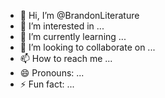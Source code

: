 - 👋 Hi, I’m @BrandonLiterature
- 👀 I’m interested in ...
- 🌱 I’m currently learning ...
- 💞️ I’m looking to collaborate on ...
- 📫 How to reach me ...
- 😄 Pronouns: ...
- ⚡ Fun fact: ...

<!---
BrandonLiterature/BrandonLiterature is a ✨ special ✨ repository because its `README.md` (this file) appears on your GitHub profile.
You can click the Preview link to take a look at your changes.
--->
